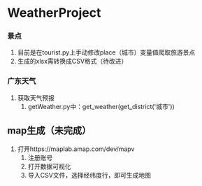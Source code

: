 # WeatherProject
### 景点
1. 目前是在tourist.py上手动修改place（城市）变量值爬取旅游景点
2. 生成的xlsx需转换成CSV格式（待改进）

### 广东天气
1. 获取天气预报
    1. getWeather.py中：get_weather(get_district('城市'))

## map生成（未完成）
1. 打开https://maplab.amap.com/dev/mapv
	1. 注册账号
	2. 打开数据可视化
	3. 导入CSV文件，选择经纬度行，即可生成地图